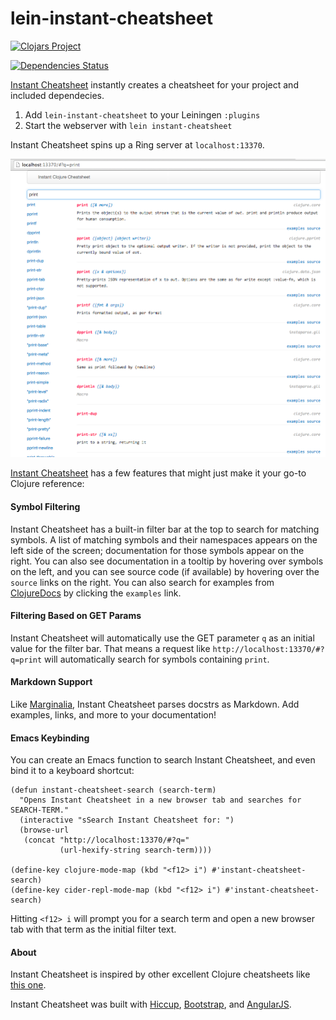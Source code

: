 lein-instant-cheatsheet
==========================

[![Clojars Project](http://clojars.org/lein-instant-cheatsheet/latest-version.svg)](http://clojars.org/lein-instant-cheatsheet)

[![Dependencies Status](http://jarkeeper.com/cammsaul/instant-clojure-cheatsheet/status.png)](http://jarkeeper.com/cammsaul/instant-clojure-cheatsheet)

[Instant Cheatsheet][2] instantly creates a cheatsheet for your project and included dependecies.

1.  Add `lein-instant-cheatsheet` to your Leiningen `:plugins`
2.  Start the webserver with `lein instant-cheatsheet`

Instant Cheatsheet spins up a Ring server at `localhost:13370`.

[![Screenshot](screenshot.png)][2]

[Instant Cheatsheet][2] has a few features that might just make it your go-to Clojure reference:


#### Symbol Filtering ####
Instant Cheatsheet has a built-in filter bar at the top to search for matching symbols. A list of matching symbols and their namespaces appears on the left side of the screen; documentation for those symbols appear on the right.
You can also see documentation in a tooltip by hovering over symbols on the left, and you can see source code (if available) by hovering over the `source` links on the right.
You can also search for examples from [ClojureDocs][8] by clicking the `examples` link.


#### Filtering Based on GET Params ####
Instant Cheatsheet will automatically use the GET parameter `q` as an initial value for the filter bar.
That means a request like `http://localhost:13370/#?q=print` will automatically search for symbols containing `print`.


#### Markdown Support ####

Like [Marginalia][5], Instant Cheatsheet parses docstrs as Markdown. Add examples, links, and more to your documentation!

#### Emacs Keybinding ####

You can create an Emacs function to search Instant Cheatsheet, and even bind it to a keyboard shortcut:
```Lisp
(defun instant-cheatsheet-search (search-term)
  "Opens Instant Cheatsheet in a new browser tab and searches for SEARCH-TERM."
  (interactive "sSearch Instant Cheatsheet for: ")
  (browse-url
   (concat "http://localhost:13370/#?q="
           (url-hexify-string search-term))))

(define-key clojure-mode-map (kbd "<f12> i") #'instant-cheatsheet-search)
(define-key cider-repl-mode-map (kbd "<f12> i") #'instant-cheatsheet-search)
```

Hitting `<f12> i` will prompt you for a search term and open a new browser tab with that term as the initial filter text.


#### About ####

Instant Cheatsheet is inspired by other excellent Clojure cheatsheets like [this one][1].

Instant Cheatsheet was built with [Hiccup][3], [Bootstrap][4], and [AngularJS][6].

[1]: http://jafingerhut.github.io/cheatsheet/clojuredocs/cheatsheet-tiptip-no-cdocs-summary.html
[2]: https://github.com/cammsaul/instant-clojure-cheatsheet
[3]: https://github.com/weavejester/hiccup
[4]: http://twitter.github.io/bootstrap/
[5]: http://fogus.github.io/marginalia/
[6]: https://angularjs.org
[8]: http://clojuredocs.org/
